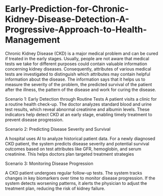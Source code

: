 # Early-Prediction-for-Chronic-Kidney-Disease-Detection-A-Progressive-Approach-to-Health-Management
Chronic Kidney Disease (CKD) is a major medical problem and can be cured if treated in the early stages. Usually, people are not aware that medical tests we take for different purposes could contain valuable information concerning kidney diseases. Consequently, attributes of various medical tests are investigated to distinguish which attributes may contain helpful information about the disease. The information says that it helps us to measure the severity of the problem, the predicted survival of the patient after the illness, the pattern of the disease and work for curing the disease.

Scenario 1: Early Detection through Routine Tests
A patient visits a clinic for a routine health check-up. The doctor analyzes standard blood and urine test results, which reveal abnormal creatinine and albumin levels. These indicators help detect CKD at an early stage, enabling timely treatment to prevent disease progression.

Scenario 2: Predicting Disease Severity and Survival

A hospital uses AI to analyze historical patient data. For a newly diagnosed CKD patient, the system predicts disease severity and potential survival outcomes based on test attributes like GFR, hemoglobin, and serum creatinine. This helps doctors plan targeted treatment strategies

Scenario 3: Monitoring Disease Progression

A CKD patient undergoes regular follow-up tests. The system tracks changes in key biomarkers over time to monitor disease progression. If the system detects worsening patterns, it alerts the physician to adjust the treatment plan, reducing the risk of kidney failure.
